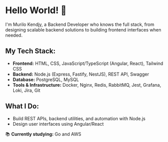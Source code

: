 # Hello World! 👋

I'm Murilo Kendjy, a Backend Developer who knows the full stack, from designing scalable backend solutions to building frontend interfaces when needed.

## My Tech Stack:
- **Frontend:** HTML, CSS, JavaScript/TypeScript (Angular, React), Tailwind CSS
- **Backend:** Node.js (Express, Fastify, NestJS), REST API, Swagger
- **Database:** PostgreSQL, MySQL
- **Tools & Infrastructure:** Docker, Nginx, Redis, RabbitMQ, Jest, Grafana, Loki, Jira, Git

## What I Do:
- Build REST APIs, backend utilities, and automation with Node.js
- Design user interfaces using Angular/React

📚 **Currently studying:** Go and AWS
